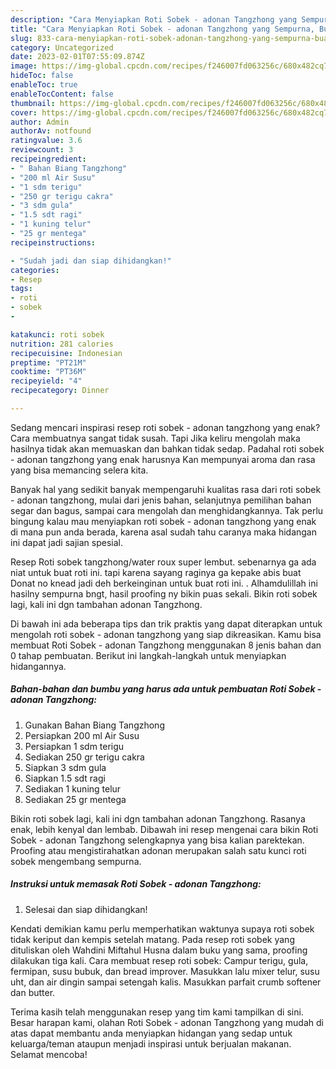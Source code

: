 ```yaml
---
description: "Cara Menyiapkan Roti Sobek - adonan Tangzhong yang Sempurna, Buat Buka Puasa Bikin Ngiler"
title: "Cara Menyiapkan Roti Sobek - adonan Tangzhong yang Sempurna, Buat Buka Puasa Bikin Ngiler"
slug: 833-cara-menyiapkan-roti-sobek-adonan-tangzhong-yang-sempurna-buat-buka-puasa-bikin-ngiler
category: Uncategorized
date: 2023-02-01T07:55:09.874Z
image: https://img-global.cpcdn.com/recipes/f246007fd063256c/680x482cq70/roti-sobek-adonan-tangzhong-foto-resep-utama.jpg
hideToc: false
enableToc: true
enableTocContent: false
thumbnail: https://img-global.cpcdn.com/recipes/f246007fd063256c/680x482cq70/roti-sobek-adonan-tangzhong-foto-resep-utama.jpg
cover: https://img-global.cpcdn.com/recipes/f246007fd063256c/680x482cq70/roti-sobek-adonan-tangzhong-foto-resep-utama.jpg
author: Admin
authorAv: notfound
ratingvalue: 3.6
reviewcount: 3
recipeingredient:
- " Bahan Biang Tangzhong"
- "200 ml Air Susu"
- "1 sdm terigu"
- "250 gr terigu cakra"
- "3 sdm gula"
- "1.5 sdt ragi"
- "1 kuning telur"
- "25 gr mentega"
recipeinstructions:

- "Sudah jadi dan siap dihidangkan!"
categories:
- Resep
tags:
- roti
- sobek
- 

katakunci: roti sobek  
nutrition: 281 calories
recipecuisine: Indonesian
preptime: "PT21M"
cooktime: "PT36M"
recipeyield: "4"
recipecategory: Dinner

---
```



Sedang mencari inspirasi resep roti sobek - adonan tangzhong yang enak? Cara membuatnya sangat tidak susah. Tapi Jika keliru mengolah maka hasilnya tidak akan memuaskan dan bahkan tidak sedap. Padahal roti sobek - adonan tangzhong yang enak harusnya Kan mempunyai aroma dan rasa yang bisa memancing selera kita.


Banyak hal yang sedikit banyak mempengaruhi kualitas rasa dari roti sobek - adonan tangzhong, mulai dari jenis bahan, selanjutnya pemilihan bahan segar dan bagus, sampai cara mengolah dan menghidangkannya. Tak perlu bingung kalau mau menyiapkan roti sobek - adonan tangzhong yang enak di mana pun anda berada, karena asal sudah tahu caranya maka hidangan ini dapat jadi sajian spesial.

Resep Roti sobek tangzhong/water roux super lembut. sebenarnya ga ada niat untuk buat roti ini. tapi karena sayang raginya ga kepake abis buat Donat no knead jadi deh berkeinginan untuk buat roti ini. . Alhamdulillah ini hasilny sempurna bngt, hasil proofing ny bikin puas sekali. Bikin roti sobek lagi, kali ini dgn tambahan adonan Tangzhong.


Di bawah ini ada beberapa tips dan trik praktis yang dapat diterapkan untuk mengolah roti sobek - adonan tangzhong yang siap dikreasikan. Kamu bisa membuat Roti Sobek - adonan Tangzhong menggunakan 8 jenis bahan dan 0 tahap pembuatan. Berikut ini langkah-langkah untuk menyiapkan hidangannya.

<!--inarticleads1-->

##### Bahan-bahan dan bumbu yang harus ada untuk pembuatan Roti Sobek - adonan Tangzhong:

1. Gunakan  Bahan Biang Tangzhong
1. Persiapkan 200 ml Air Susu
1. Persiapkan 1 sdm terigu
1. Sediakan 250 gr terigu cakra
1. Siapkan 3 sdm gula
1. Siapkan 1.5 sdt ragi
1. Sediakan 1 kuning telur
1. Sediakan 25 gr mentega


Bikin roti sobek lagi, kali ini dgn tambahan adonan Tangzhong. Rasanya enak, lebih kenyal dan lembab. Dibawah ini resep mengenai cara bikin Roti Sobek - adonan Tangzhong selengkapnya yang bisa kalian parektekan. Proofing atau mengistirahatkan adonan merupakan salah satu kunci roti sobek mengembang sempurna. 

<!--inarticleads2-->

##### Instruksi untuk memasak Roti Sobek - adonan Tangzhong:


1. Selesai dan siap dihidangkan!

Kendati demikian kamu perlu memperhatikan waktunya supaya roti sobek tidak keriput dan kempis setelah matang. Pada resep roti sobek yang dituliskan oleh Wahdini Miftahul Husna dalam buku yang sama, proofing dilakukan tiga kali. Cara membuat resep roti sobek: Campur terigu, gula, fermipan, susu bubuk, dan bread improver. Masukkan lalu mixer telur, susu uht, dan air dingin sampai setengah kalis. Masukkan parfait crumb softener dan butter. 

Terima kasih telah menggunakan resep yang tim kami tampilkan di sini. Besar harapan kami, olahan Roti Sobek - adonan Tangzhong yang mudah di atas dapat membantu anda menyiapkan hidangan yang sedap untuk keluarga/teman ataupun menjadi inspirasi untuk berjualan makanan. Selamat mencoba!
